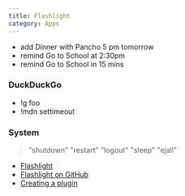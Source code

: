 ```yaml
---
title: Flashlight
category: Apps
---
```


* add Dinner with Pancho 5 pm tomorrow
* remind Go to School at 2:30pm
* remind Go to School in 15 mins

### DuckDuckGo

* \!g foo
* \!mdn settimeout

### System

> "shutdown" "restart" "logout" "sleep"
> "ejall"

* [Flashlight](http://flashlight.nateparrott.com/)
* [Flashlight on GitHub](https://github.com/nate-parrott/Flashlight)
* [Creating a plugin](https://github.com/nate-parrott/Flashlight/wiki/Creating-a-Plugin)
